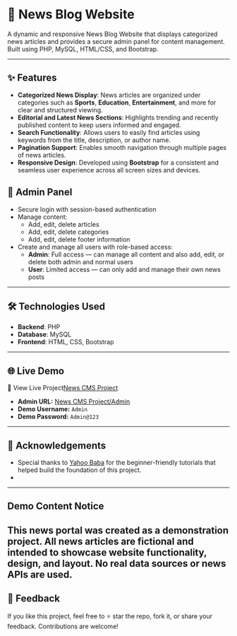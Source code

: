 # 📰 News Blog Website

A dynamic and responsive News Blog Website that displays categorized news articles and provides a secure admin panel for content management. Built using PHP, MySQL, HTML/CSS, and Bootstrap.

---

## ✨ Features

- **Categorized News Display**: News articles are organized under categories such as **Sports**, **Education**, **Entertainment**, and more for clear and structured viewing.
- **Editorial and Latest News Sections**: Highlights trending and recently published content to keep users informed and engaged.
- **Search Functionality**: Allows users to easily find articles using keywords from the title, description, or author name.
- **Pagination Support**: Enables smooth navigation through multiple pages of news articles.
- **Responsive Design**: Developed using **Bootstrap** for a consistent and seamless user experience across all screen sizes and devices.


## 🔐 Admin Panel

- Secure login with session-based authentication
- Manage content:
  - Add, edit, delete articles
  - Add, edit, delete categories
  - Add, edit, delete footer information
- Create and manage all users with role-based access:
  - **Admin**: Full access — can manage all content and also add, edit, or delete both admin and normal users
  - **User**: Limited access — can only add and manage their own news posts


---

## 🛠️ Technologies Used

- **Backend**: PHP
- **Database**: MySQL
- **Frontend**: HTML, CSS, Bootstrap 

---

## 🌐 Live Demo

🔗 View Live Project[News CMS Project](https://newscms1.rf.gd/)
- **Admin URL:** [News CMS Project/Admin](https://newscms1.rf.gd/admin/)
- **Demo Username:** `Admin`
- **Demo Password:** `Admin@123`

---


## 🙏 Acknowledgements

- Special thanks to [Yahoo Baba](https://www.youtube.com/@YahooBaba) for the beginner-friendly tutorials that helped build the foundation of this project.
- 
---
## Demo Content Notice

This news portal was created as a demonstration project. All news articles are fictional and intended to showcase website functionality, design, and layout. No real data sources or news APIs are used.
---
## 💬 Feedback

If you like this project, feel free to ⭐ star the repo, fork it, or share your feedback. Contributions are welcome!
